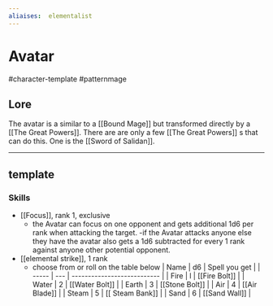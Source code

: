 ```yaml
---
aliaises:  elementalist
---
```


# Avatar
#character-template #patternmage 

## Lore

The avatar is a similar to a [[Bound Mage]] but transformed directly by a [[The Great Powers]]. There are are only a few [[The Great Powers]] s that can do this. One is the [[Sword of Salidan]].

----
## template
### Skills

- [[Focus]], rank 1, exclusive
	- the Avatar can focus on one opponent  and gets additional 1d6 per rank when attacking the target.
		-if the Avatar attacks anyone else they have the avatar also gets a 1d6 subtracted for every 1 rank against anyone other potential opponent.
-  [[elemental strike]], 1 rank
	- choose from or roll on the table below
| Name  | d6  | Spell you get                                                                                       |
| ----- | --- | --------------------------- |
| Fire  | l   | [[Fire Bolt]] |
| Water | 2   | [[Water Bolt]] |
| Earth | 3   | [[Stone Bolt]] |
| Air   | 4   | [[Air Blade]] |
| Steam | 5   | [[ Steam Bank]] |
| Sand  |  6   |  [[Sand Wall]] |

